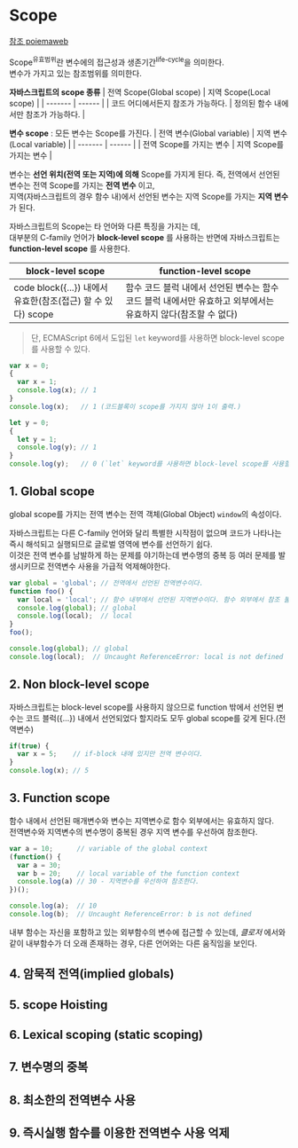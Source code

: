 # Scope

[참조 poiemaweb](http://poiemaweb.com/js-scope)

Scope<sup>유효범위</sup>란 변수에의 접근성과 생존기간<sup>life-cycle</sup>을 의미한다.  
변수가 가지고 있는 참조범위를 의미한다.

**자바스크립트의 scope 종류**
| 전역 Scope(Global scope) | 지역 Scope(Local scope) |
| ------- | ------ |
| 코드 어디에서든지 참조가 가능하다. | 정의된 함수 내에서만 참조가 가능하다. |

**변수 scope** : 모든 변수는 Scope를 가진다.
| 전역 변수(Global variable) | 지역 변수(Local variable) |
| ------- | ------ |
| 전역 Scope를 가지는 변수 | 지역 Scope를 가지는 변수 |

변수는 **선언 위치(전역 또는 지역)에 의해** Scope를 가지게 된다.
즉, 전역에서 선언된 변수는 전역 Scope를 가지는 **전역 변수** 이고,  
지역(자바스크립트의 경우 함수 내)에서 선언된 변수는 지역 Scope를 가지는 **지역 변수** 가 된다. 

자바스크립트의 Scope는 타 언어와 다른 특징을 가지는 데,  
대부분의 C-family 언어가 **block-level scope** 를 사용하는 반면에 자바스크립트는 **function-level scope** 를 사용한다.

| **block-level scope** | **function-level scope** |
| ------- | ------ |
| code block({...}) 내에서 유효한(참조(접근) 할 수 있다) scope | 함수 코드 블럭 내에서 선언된 변수는 함수 코드 블럭 내에서만 유효하고 외부에서는 유효하지 않다(참조할 수 없다) |

> 단, ECMAScript 6에서 도입된 `let` keyword를 사용하면 block-level scope를 사용할 수 있다.
```javascript
var x = 0;
{
  var x = 1;
  console.log(x); // 1
}
console.log(x);   // 1 (코드블록이 scope를 가지지 않아 1이 출력.)

let y = 0;
{
  let y = 1;
  console.log(y); // 1
}
console.log(y);   // 0 (`let` keyword를 사용하면 block-level scope를 사용할 수 있다.)
```

## 1. Global scope

global scope를 가지는 전역 변수는 전역 객체(Global Object) `window`의 속성이다.

자바스크립트는 다른 C-family 언어와 달리 특별한 시작점이 없으며 코드가 나타나는 즉시 해석되고 실행되므로 글로벌 영역에 변수를 선언하기 쉽다.  
이것은 전역 변수를 남발하게 하는 문제를 야기하는데 변수명의 중복 등 여러 문제를 발생시키므로 전역변수 사용을 가급적 억제해야한다.
```javascript
var global = 'global'; // 전역에서 선언된 전역변수이다.
function foo() {
  var local = 'local'; // 함수 내부에서 선언된 지역변수이다. 함수 외부에서 참조 불가능하다.
  console.log(global); // global
  console.log(local);  // local
}
foo();

console.log(global); // global
console.log(local);  // Uncaught ReferenceError: local is not defined
```

## 2. Non block-level scope

자바스크립트는 block-level scope를 사용하지 않으므로 function 밖에서 선언된 변수는 코드 블럭({...}) 내에서 선언되었다 할지라도 모두 global scope를 갖게 된다.(전역변수)

```javascript
if(true) {
  var x = 5;    // if-block 내에 있지만 전역 변수이다.
}
console.log(x); // 5
```
## 3. Function scope

함수 내에서 선언된 매개변수와 변수는 지역변수로 함수 외부에서는 유효하지 않다.  
전역변수와 지역변수의 변수명이 중복된 경우 지역 변수를 우선하여 참조한다.  
```javascript
var a = 10;      // variable of the global context
(function() {
  var a = 30;
  var b = 20;    // local variable of the function context
  console.log(a) // 30 - 지역변수를 우선하여 참조한다.
})();

console.log(a);  // 10
console.log(b);  // Uncaught ReferenceError: b is not defined
```

내부 함수는 자신을 포함하고 있는 외부함수의 변수에 접근할 수 있는데, _클로저_ 에서와 같이 내부함수가 더 오래 존재하는 경우, 다른 언어와는 다른 움직임을 보인다.

## 4. 암묵적 전역(implied globals)
## 5. scope Hoisting
## 6. Lexical scoping (static scoping)
## 7. 변수명의 중복
## 8. 최소한의 전역변수 사용
## 9. 즉시실행 함수를 이용한 전역변수 사용 억제